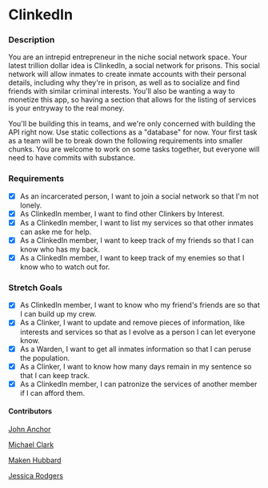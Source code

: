 # ClinkedIn

### Description 

You are an intrepid entrepreneur in the niche social network space.  Your latest trillion dollar idea is ClinkedIn, a social network for prisons.  This social network will allow inmates to create inmate accounts with their personal details, including why they're in prison, as well as to socialize and find friends with similar criminal interests.  You'll also be wanting a way to monetize this app, so having a section that allows for the listing of services is your entryway to the real money.  

You'll be building this in teams, and we're only concerned with building the API right now.  Use static collections as a "database" for now.  Your first task as a team will be to break down the following requirements into smaller chunks.  You are welcome to work on some tasks together, but everyone will need to have commits with substance.

### Requirements

- [x] As an incarcerated person, I want to join a social network so that I'm not lonely.
- [x] As ClinkedIn member, I want to find other Clinkers by Interest.
- [x] As a ClinkedIn member, I want to list my services so that other inmates can aske me for help.
- [x] As a ClinkedIn member, I want to keep track of my friends so that I can know who has my back.
- [x] As a ClinkedIn member, I want to keep track of my enemies so that I know who to watch out for.

### Stretch Goals
- [x] As ClinkedIn member, I want to know who my friend's friends are so that I can build up my crew.
- [x] As a Clinker, I want to update and remove pieces of information, like interests and services so that as I evolve as a person I can let everyone know.
- [x] As a Warden, I want to get all inmates information so that I can peruse the population.
- [x] As a Clinker, I want to know how many days remain in my sentence so that I can keep track.
- [x] As a ClinkedIn member, I can patronize the services of another member if I can afford them.

#### Contributors
[John Anchor](https://github.com/johnachor)

[Michael Clark](https://github.com/michaelclark2)

[Maken Hubbard](https://github.com/MakenHubbard)

[Jessica Rodgers](https://github.com/jessrod11)
